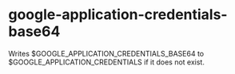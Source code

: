 # google-application-credentials-base64
Writes $GOOGLE_APPLICATION_CREDENTIALS_BASE64 to $GOOGLE_APPLICATION_CREDENTIALS if it does not exist.
